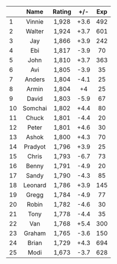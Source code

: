 | |Name|Rating|+/-|Exp|
|-|:--:|:----:|:-:|:-:|
|1|Vinnie|1,928|+3.6|492|
|2|Walter|1,924|+3.7|601|
|3|Jay|1,866|+3.9|242|
|4|Ebi|1,817|-3.9|70|
|5|John|1,810|+3.7|363|
|6|Avi|1,805|-3.9|35|
|7|Anders|1,804|-4.1|25|
|8|Armin|1,804|+4|25|
|9|David|1,803|-5.9|67|
|10|Somchai|1,802|+4.4|80|
|11|Chuck|1,801|-4.4|20|
|12|Peter|1,801|+4.6|30|
|13|Ashok|1,800|+4.3|70|
|14|Pradyot|1,796|+3.9|25|
|15|Chris|1,793|-6.7|73|
|16|Benny|1,791|-4.9|20|
|17|Sandy|1,790|-4.3|85|
|18|Leonard|1,786|+3.9|145|
|19|Gregg|1,784|-4.9|77|
|20|Robin|1,782|-4.6|30|
|21|Tony|1,778|-4.4|35|
|22|Van|1,768|+5.4|300|
|23|Graham|1,765|-3.6|150|
|24|Brian|1,729|+4.3|694|
|25|Modi|1,673|-3.7|628|
